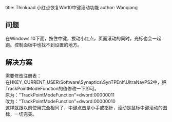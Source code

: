 title: Thinkpad 小红点恢复Win10中键滚动功能
author: Wanqiang


<a name="CQHzT"></a>
## 问题
在Windows 10下面，按住中键，拔动小红点，页面滚动的同时，光标也会一起跑。控制面板中也找不到设置的地方。

<a name="F5UoG"></a>
## 解决方案

需要修改注册表：<br />在HKEY_CURRENT_USER\Software\Synaptics\SynTPEnh\UltraNavPS2中，把TrackPointModeFunction的值修改一下即可。<br />原为："TrackPointModeFunction"=dword:00000011<br />改为："TrackPointModeFunction"=dword:00000010<br />这样就跟以前使用完全相同了，中键点击是小手或指针，滚动是鼠标中键滚动的图标，一切完美。
